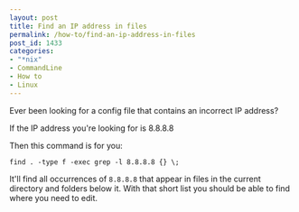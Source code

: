 ```yaml
---
layout: post
title: Find an IP address in files
permalink: /how-to/find-an-ip-address-in-files
post_id: 1433
categories:
- "*nix"
- CommandLine
- How to
- Linux
---
```


Ever been looking for a config file that contains an incorrect IP address?

If the IP address you're looking for is 8.8.8.8

Then this command is for you:

`find . -type f -exec grep -l 8.8.8.8 {} \;`

It'll find all occurrences of `8.8.8.8` that appear in files in the current directory and folders below it. With that short list you should be able to find where you need to edit.
